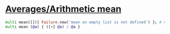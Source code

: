 [1]: https://rosettacode.org/wiki/Averages/Arithmetic_mean

# [Averages/Arithmetic mean][1]

```raku
multi mean([]){ Failure.new('mean on empty list is not defined') }; # Failure-objects are lazy exceptions
multi mean (@a) { ([+] @a) / @a }
```